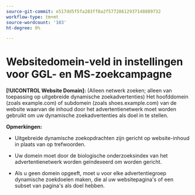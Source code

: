 ```yaml
---
source-git-commit: e517dd5f5fa283ff8a2f57728612937148889732
workflow-type: tm+mt
source-wordcount: '103'
ht-degree: 0%

---
```

# Websitedomein-veld in instellingen voor GGL- en MS-zoekcampagne

**[!UICONTROL Website Domain]:** (Alleen netwerk zoeken; alleen van toepassing op uitgebreide dynamische zoekadvertenties) Het hoofddomein (zoals example.com) of subdomein (zoals shoes.example.com) van de website waarvan de inhoud door het advertentienetwerk moet worden gebruikt om uw dynamische zoekadvertenties als doel in te stellen.

**Opmerkingen:**

* Uitgebreide dynamische zoekopdrachten zijn gericht op website-inhoud in plaats van op trefwoorden.

* Uw domein moet door de biologische onderzoeksindex van het advertentienetwerk worden geïndexeerd om worden gericht.

* Als u geen domein opgeeft, moet u voor elke advertentiegroep dynamische zoekdoelen maken, die al uw websitepagina&#39;s of een subset van pagina&#39;s als doel hebben.
